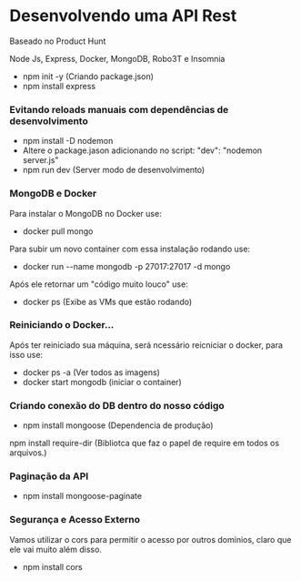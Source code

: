 <!DOCTYPE html>
<html lang="pt-br">
<head>
    <meta charset="UTF-8">
    <meta name="viewport" content="width=device-width, initial-scale=1.0">
</head>
<body>
    <h1>Desenvolvendo uma API Rest</h1>
    <p>Baseado no Product Hunt</p>
    <p>Node Js, Express, Docker, MongoDB, Robo3T e Insomnia</p>
        <ul>
            <li>npm init -y (Criando package.json)</li>
            <li>npm install express</li>
        </ul>
        <h3>Evitando reloads manuais com dependências de desenvolvimento</h3>
        <ul>
            <li>npm install -D nodemon</li>
            <li>Altere o package.jason adicionando no script: "dev": "nodemon server.js"</li>
            <li>npm run dev (Server modo de desenvolvimento)</li>
        </ul>
        <h3>MongoDB e Docker</h3>
        <p>Para instalar o MongoDB no Docker use:</p>
        <ul>
            <li>docker pull mongo</li>
        </ul>
        <p>Para subir um novo container com essa instalação rodando use:</p>
        <ul>
            <li>docker run --name mongodb -p 27017:27017 -d mongo</li>
        </ul>
        <p>Após ele retornar um "código muito louco" use: </p>
        <ul>
            <li>docker ps (Exibe as VMs que estão rodando)</li>
        </ul>
        <h3>Reiniciando o Docker...</h3>
        <p>Após ter reiniciado sua máquina, será ncessário reicniciar o docker, para isso use:</p>
        <ul>
            <li>docker ps -a (Ver todos as imagens)</li>
            <li>docker start mongodb (iniciar o container)</li>
        </ul>
        <h3>Criando conexão do DB dentro do nosso código</h3>
        <ul>
            <li>npm install mongoose (Dependencia de produção)</li>
        </ul>
        <p>npm install require-dir (Bibliotca que faz o papel de require em todos os arquivos.)</p>
        <h3>Paginação da API</h3>
        <ul>
            <li>npm install mongoose-paginate</li>
        </ul>
        <h3>Segurança e Acesso Externo</h3>
        <p>Vamos utilizar o cors para permitir o acesso por outros domínios, claro que ele vai muito além disso.</p>
        <ul>
            <li>npm install cors</li>
        </ul>  
</body>
</html>
